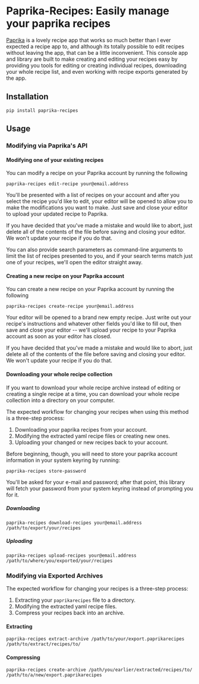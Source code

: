 # Paprika-Recipes: Easily manage your paprika recipes

[Paprika](https://www.paprikaapp.com/) is a lovely recipe app that works so much better than I ever expected a recipe app to, and although its totally possible to edit recipes without leaving the app, that can be a little inconvenient.  This console app and library are built to make creating and editing your recipes easy by providing you tools for editing or creating individual recipes, downloading your whole recipe list, and even working with recipe exports generated by the app.

## Installation

```
pip install paprika-recipes
```

## Usage

### Modifying via Paprika's API

#### Modifying one of your existing recipes

You can modify a recipe on your Paprika account by running the following

```
paprika-recipes edit-recipe your@email.address
```

You'll be presented with a list of recipes on your account and after
you select the recipe you'd like to edit, your editor will be opened
to allow you to make the modifications you want to make.
Just save and close your editor to upload your updated recipe to Paprika.

If you have decided that you've made a mistake and would like to abort,
just delete all of the contents of the file before saving and closing
your editor. We won't update your recipe if you do that.

You can also provide search parameters as command-line arguments to
limit the list of recipes presented to you, and if your search terms
match just one of your recipes, we'll open the editor straight away.

#### Creating a new recipe on your Paprika account

You can create a new recipe on your Paprika account by running the following

```
paprika-recipes create-recipe your@email.address
```

Your editor will be opened to a brand new empty recipe. Just write out
your recipe's instructions and whatever other fields you'd like to fill
out, then save and close your editor -- we'll upload your recipe to your
Paprika account as soon as your editor has closed.

If you have decided that you've made a mistake and would like to abort,
just delete all of the contents of the file before saving and closing
your editor. We won't update your recipe if you do that.

#### Downloading your whole recipe collection

If you want to download your whole recipe archive instead of editing or creating a single recipe at a time, you can download your whole recipe collection into a directory on your computer.

The expected workflow for changing your recipes when using this method is a three-step process:

1. Downloading your paprika recipes from your account.
2. Modifying the extracted yaml recipe files or creating new ones.
3. Uploading your changed or new recipes back to your account.

Before beginning, though, you will need to store your paprika account information in your system keyring by running:

```
paprika-recipes store-password
```

You'll be asked for your e-mail and password; after that point, this library will fetch your password from your system keyring instead of prompting you for it.

##### Downloading

```
paprika-recipes download-recipes your@email.address /path/to/export/your/recipes
```

##### Uploading

```
paprika-recipes upload-recipes your@email.address /path/to/where/you/exported/your/recipes
```

### Modifying via Exported Archives

The expected workflow for changing your recipes is a three-step process:

1. Extracting your `paprikarecipes` file to a directory.
2. Modifying the extracted yaml recipe files.
3. Compress your recipes back into an archive.

#### Extracting

```
paprika-recipes extract-archive /path/to/your/export.paprikarecipes /path/to/extract/recipes/to/

```

#### Compressing

```
paprika-recipes create-archive /path/you/earlier/extracted/recipes/to/ /path/to/a/new/export.paprikarecipes

```
